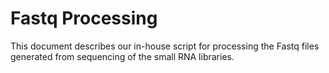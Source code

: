 # Fastq Processing

This document describes our in-house script for processing the Fastq files generated from sequencing of the small RNA libraries.


